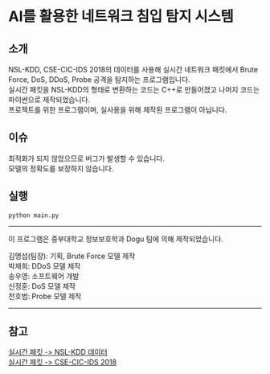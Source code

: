 # AI를 활용한 네트워크 침입 탐지 시스템
## 소개
NSL-KDD, CSE-CIC-IDS 2018의 데이터를 사용해 실시간 네트워크 패킷에서 Brute Force, DoS, DDoS, Probe 공격을 탐지하는 프로그램입니다.  
실시간 패킷을 NSL-KDD의 형태로 변환하는 코드는 C++로 만들어졌고 나머지 코드는 파이썬으로 제작되었습니다.  
프로젝트를 위한 프로그램이며, 실사용을 위해 제작된 프로그램이 아닙니다.  

## 이슈
최적화가 되지 않았으므로 버그가 발생할 수 있습니다.  
모델의 정확도를 보장하지 않습니다.  

## 실행
```python main.py```

***
이 프로그램은 중부대학교 정보보호학과 Dogu 팀에 의해 제작되었습니다.  
  
김명섭(팀장): 기획, Brute Force 모델 제작  
박재희: DDoS 모델 제작  
송우영: 소프트웨어 개발  
신정훈: DoS 모델 제작  
천호범: Probe 모델 제작  

***

## 참고
[실시간 패킷 -> NSL-KDD 데이터](https://github.com/AI-IDS/kdd99_feature_extractor)  
[실시간 패킷 -> CSE-CIC-IDS 2018](https://github.com/datthinh1801/cicflowmeter)  
